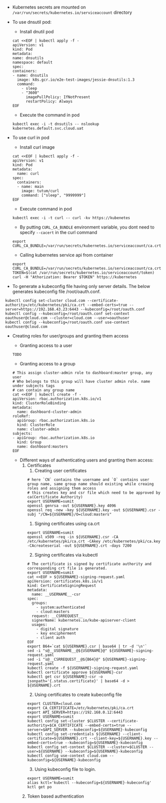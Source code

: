 
- Kubernetes secrets are mounted on `/var/run/secrets/kubernetes.io/serviceaccount` directory

- To use dnsutil pod:
    - Install dnutil pod
    ```shell
    cat <<EOF | kubectl apply -f -
    apiVersion: v1
    kind: Pod
    metadata:
    name: dnsutils
    namespace: default
    spec:
    containers:
    - name: dnsutils
      image: k8s.gcr.io/e2e-test-images/jessie-dnsutils:1.3
      command:
        - sleep
        - "3600"
          imagePullPolicy: IfNotPresent
          restartPolicy: Always
    EOF
    ```
    - Execute the command in pod
    ```shell
    kubectl exec -i -t dnsutils -- nslookup kubernetes.default.svc.cloud.uat 
    ```

- To use curl in pod

    - Install curl image
    ```shell
    cat <<EOF | kubectl apply -f -
    apiVersion: v1
    kind: Pod
    metadata:
      name: curl
    spec:
      containers:
      - name: main
        image: tutum/curl
        command: ["sleep", "9999999"]
    EOF  
    ```
    - Execute command in pod
    ```shell
    kubectl exec -i -t curl -- curl -kv https://kubenetes 
    ```
    - By putting `CURL_CA_BUNDLE` environment variable, you dont need to specify `--cacert` in the curl command
    ```shell
    export CURL_CA_BUNDLE=/var/run/secrets/kubernetes.io/serviceaccount/ca.crt
    ```

    - Calling kubernetes service api from container
    ```shell
    export CURL_CA_BUNDLE=/var/run/secrets/kubernetes.io/serviceaccount/ca.crt
    TOKEN=$(cat /var/run/secrets/kubernetes.io/serviceaccount/token)
    curl -H "Athorization: Bearer $TOKEN" https://kubernetes
    ```

- To generate a kubeconfig file having only server details. The below generates kubeconfig file /root/oauth.conf.
```shell
kubectl config set-cluster cloud.com --certificate-authority=/etc/kubernetes/pki/ca.crt --embed-certs=true --server=https://192.168.43.23:6443 --kubeconfig=/root/oauth.conf
kubectl config --kubeconfig=/root/oauth.conf set-context oauthuser@cloud.com --cluster=cloud.com --user=oauthuser
kubectl config --kubeconfig=/root/oauth.conf use-context oauthuser@cloud.com
```

- Creating roles for user/groups and granting them access
    - Granting access to a user
    ```shell
    TODO
    ```
    - Granting access to a group
    ```shell
    # This assign cluster-admin role to dashboard:master group, any user
    # Who belongs to this group will have cluster admin role. name under subjects tags 
    # can contain any group name
    cat <<EOF | kubectl create -f -
    apiVersion: rbac.authorization.k8s.io/v1
    kind: ClusterRoleBinding
    metadata:
      name: dashboard-cluster-admin
    roleRef:
      apiGroup: rbac.authorization.k8s.io
      kind: ClusterRole
      name: cluster-admin
    subjects:
    - apiGroup: rbac.authorization.k8s.io
      kind: Group
      name: dashboard:masters
    EOF
    ```

  - Different ways of authenticating users and granting them access:
      1. Certificates
         1. Creating user certificates
         ```shell
         # here `CN` contains the username and `O` contains user group name, same group name should existing while creaing roles and assigning them access
         # this creates key and csr file which need to be approved by ca(Certificate Authority)
         export USERNAME=sumit
         openssl genrsa -out ${USERNAME}.key 4096
         openssl req -new -key ${USERNAME}.key -out ${USERNAME}.csr -subj "/CN=${USERNAME}/O=cloud:masters"
         ```
            1. Signing certificates using ca.crt
            ```shell
            export USERNAME=sumit
            openssl x509 -req -in ${USERNAME}.csr -CA /etc/kubernetes/pki/ca.crt -CAkey /etc/kubernetes/pki/ca.key -CAcreateserial -out ${USERNAME}.crt -days 7200
            ```
            2. Signing certificates via kubectl
            ```shell
            # The certificate is signed by certificate authority and corresponding crt file is generated.
            export USERNAME=sumit
            cat <<EOF > ${USERNAME}-signing-request.yaml
            apiVersion: certificates.k8s.io/v1
            kind: CertificateSigningRequest
            metadata:
              name: __USERNAME__-csr
            spec:
              groups:
                - system:authenticated
                - cloud:masters
              request: __CSRREQUEST__
              signerName: kubernetes.io/kube-apiserver-client
              usages:
                - digital signature
                - key encipherment
                - client auth
            EOF
            export B64=`cat ${USERNAME}.csr | base64 | tr -d '\n'`
            sed -i "s@__USERNAME__@${USERNAME}@" ${USERNAME}-signing-request.yaml
            sed -i "s@__CSRREQUEST__@${B64}@" ${USERNAME}-signing-request.yaml
            kubectl create -f ${USERNAME}-signing-request.yaml
            kubectl certificate approve ${USERNAME}-csr
            kubectl get csr ${USERNAME}-csr -o jsonpath='{.status.certificate}' | base64 -d > ${USERNAME}.crt
            ```
         2. Using certificates to create kubeconfig file
         ```shell
         export CLUSTER=cloud.com
         export CA_CERTIFICATE=/etc/kubernetes/pki/ca.crt
         export API_SERVER=https://192.168.0.12:6443
         export USERNAME=sumit
         kubectl config set-cluster $CLUSTER --certificate-authority=$CA_CERTIFICATE --embed-certs=true --server=$API_SERVER --kubeconfig=${USERNAME}-kubeconfig
         kubectl config set-credentials ${USERNAME} --client-certificate=${USERNAME}.crt --client-key=${USERNAME}.key --embed-certs=true --kubeconfig=${USERNAME}-kubeconfig
         kubectl config set-context $CLUSTER --cluster=$CLUSTER --user=${USERNAME} --kubeconfig=${USERNAME}-kubeconfig
         kubectl config use-context cloud.com --kubeconfig=${USERNAME}-kubeconfig
         ```
         3. Using kubeconfig file to login.
         ```shell
         export USERNAME=sumit
         alias kctl='kubectl --kubeconfig=${USERNAME}-kubeconfig' 
         kctl get po
         ```
      3. Token based authentication